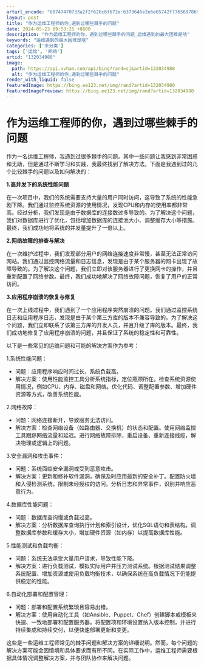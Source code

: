 ```yaml
---
arturl_encode: "68747470733a2f2f626c6f672e:6373646e2e6e65742f77656978696e5f34353632333131312f:61727469636c652f64657461696c732f313332303334393830"
layout: post
title: "作为运维工程师的你,遇到过哪些棘手的问题"
date: 2024-05-23 09:53:25 +0800
description: "作为运维工程师的你，遇到过哪些棘手的问题_运维遇到的最大困难是啥"
keywords: "运维遇到的最大困难是啥"
categories: ['未分类']
tags: ['运维', '网络']
artid: "132034980"
image:
  path: https://api.vvhan.com/api/bing?rand=sj&artid=132034980
  alt: "作为运维工程师的你,遇到过哪些棘手的问题"
render_with_liquid: false
featuredImage: https://bing.ee123.net/img/rand?artid=132034980
featuredImagePreview: https://bing.ee123.net/img/rand?artid=132034980
---
```


# 作为运维工程师的你，遇到过哪些棘手的问题

作为一名运维工程师，我遇到过很多棘手的问题。其中一些问题让我感到非常困惑和无助，但是通过不断学习和实践，我最终找到了解决方法。下面是我遇到过的几个比较棘手的问题以及如何解决的：

**1.高并发下的系统性能问题**

在一次项目中，我们的系统需要支持大量的用户同时访问，这导致了系统的性能急剧下降。我们通过监控系统资源的使用情况，发现CPU和内存的使用率都非常高。经过分析，我们发现是由于数据库的连接数过多导致的。为了解决这个问题，我们对数据库进行了优化，包括增加数据库的连接池大小、调整缓存大小等措施。最终，我们成功地将系统的并发量提升了一倍以上。

**2.网络故障的排查与解决**

在一次维护过程中，我们发现部分用户的网络连接速度非常慢，甚至无法正常访问网站。我们通过监控网络流量和日志信息，发现是由于某个服务器的网卡出现了故障导致的。为了解决这个问题，我们立即对该服务器进行了更换网卡的操作，并且重新配置了网络参数。最终，我们成功地解决了网络故障问题，恢复了用户的正常访问。

**3.应用程序崩溃的恢复与修复**

在一次上线过程中，我们遇到了一个应用程序突然崩溃的问题。我们通过监控系统日志和应用程序日志，发现是由于某个第三方库的版本不兼容导致的。为了解决这个问题，我们立即联系了该第三方库的开发人员，并且升级了库的版本。最终，我们成功地修复了应用程序崩溃的问题，并且保证了系统的稳定性和可靠性。

以下是一些常见的运维问题和可能的解决方案作为参考：

1.系统性能问题：

* 问题：应用程序响应时间过长，系统负载高。
* 解决方案：使用性能监控工具分析系统指标，定位瓶颈所在。检查系统资源使用情况，例如CPU、内存、磁盘和网络。优化代码、调整配置参数、增加硬件资源等方式，改善系统性能。

2.网络故障：

* 问题：网络连接断开，导致服务无法访问。
* 解决方案：检查网络设备（如路由器、交换机）的状态和配置。使用网络监控工具跟踪网络流量和延迟。进行网络故障排除，重启设备、重新连接线缆，解决物理或逻辑上的问题。

3.安全漏洞和攻击事件：

* 问题：系统面临安全漏洞或受到恶意攻击。
* 解决方案：更新和修补软件漏洞，确保及时应用最新的安全补丁。配置防火墙和入侵检测系统，限制未经授权的访问。分析日志和异常事件，识别并响应恶意行为。

4.数据库性能问题：

* 问题：数据库查询慢或负载过高。
* 解决方案：分析数据库查询执行计划和索引设计，优化SQL语句和表结构。调整数据库参数和缓存大小，增加硬件资源（如内存）以提高数据库性能。

5.性能测试和负载均衡：

* 问题：系统无法承受大量用户请求，导致性能下降。
* 解决方案：进行负载测试，模拟实际用户并压力测试系统。根据测试结果调整系统配置、增加资源或使用负载均衡技术，以确保系统在高负载情况下仍能提供稳定的性能。

6.自动化部署和配置管理：

* 问题：部署和配置系统繁琐且容易出错。
* 解决方案：使用自动化工具（如Ansible、Puppet、Chef）创建脚本或模板来快速、一致地部署和配置服务器。将配置项和环境设置纳入版本控制，并进行持续集成和持续交付，以便快速部署更新和变更。

这些是一些运维工程师常见的棘手问题和解决方案的详细说明。然而，每个问题的解决方案可能会因情境和具体要求而有所不同。在实际工作中，运维工程师需要根据具体情况调整解决方案，并与团队协作来解决问题。